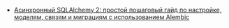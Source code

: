 - [Асинхронный SQLAlchemy 2: простой пошаговый гайд по настройке, моделям, связям и миграциям с использованием Alembic
](https://habr.com/ru/companies/amvera/articles/849836/)